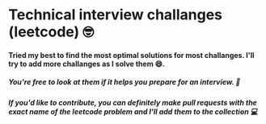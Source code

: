 # Technical interview challanges (leetcode) 🤓


#### Tried my best to find the most optimal solutions for most challanges. I'll try to add more challanges as I solve them 😄. 
##### You're free to look at them if it helps you prepare for an interview. 💼
##### If you'd like to contribute, you can definitely make pull requests with the exact name of the leetcode problem and I'll add them to the collection 💻

